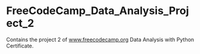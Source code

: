 # FreeCodeCamp_Data_Analysis_Project_2
Contains the project 2 of www.freecodecamp.org Data Analysis with Python Certificate.
